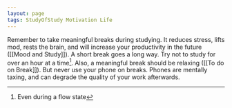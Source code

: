 ```yaml
---
layout: page
tags: StudyOfStudy Motivation Life 
---
```


Remember to take meaningful breaks during studying. It reduces stress, lifts mod, rests the brain, and will increase your productivity in the future ([[Mood and Study]]). A short break goes a long way. Try not to study for over an hour at a time[^1]. Also, a meaningful break should be relaxing ([[To do on Break]]). But never use your phone on breaks. Phones are mentally taxing, and can degrade the quality of your work afterwards.

[^1]: Even during a flow state
